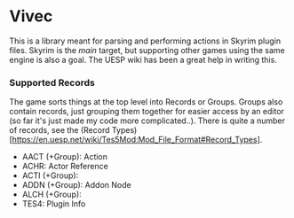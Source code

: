 # Vivec

This is a library meant for parsing and performing actions in Skyrim plugin files. Skyrim is the _main_ target, but supporting other games using the same engine is also a goal.
The UESP wiki has been a great help in writing this.

### Supported Records

The game sorts things at the top level into Records or Groups. Groups also contain records, just grouping them together for easier access by an editor (so far it's just made my code more complicated..).
There is quite a number of records, see the (Record Types)[https://en.uesp.net/wiki/Tes5Mod:Mod_File_Format#Record_Types].

- AACT (+Group): Action
- ACHR: Actor Reference
- ACTI (+Group):
- ADDN (+Group): Addon Node
- ALCH (+Group):
- TES4: Plugin Info
